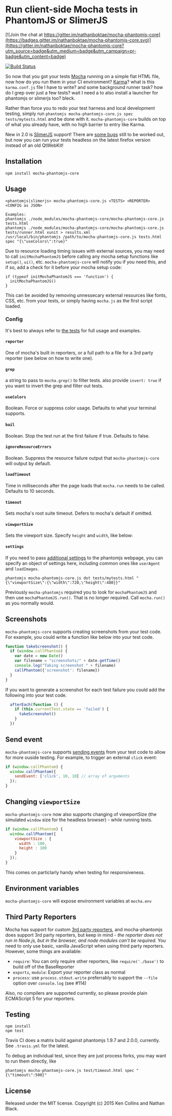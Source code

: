 # Run client-side Mocha tests in PhantomJS or SlimerJS

[![Join the chat at https://gitter.im/nathanboktae/mocha-phantomjs-core](https://badges.gitter.im/nathanboktae/mocha-phantomjs-core.svg)](https://gitter.im/nathanboktae/mocha-phantomjs-core?utm_source=badge&utm_medium=badge&utm_campaign=pr-badge&utm_content=badge)

[![Build Status](https://secure.travis-ci.org/nathanboktae/mocha-phantomjs-core.png)](http://travis-ci.org/nathanboktae/mocha-phantomjs-core)

So now that you got your tests [Mocha](http://mochajs.org/) running on a simple flat HTML file, now how do you run them in your CI environment? [Karma](http://karma-runner.github.io/)? what is this `karma.conf.js` file I have to write? and some background runner task? how do I grep over just a few tests? wait I need a to also install a launcher for phantomjs or slimerjs too? bleck.

Rather than force you to redo your test harness and local development testing, simply run `phantomjs mocha-phantomjs-core.js spec tests/mytests.html` and be done with it. `mocha-phantomjs-core` builds on top of what you already have, with no high barrier to entry like Karma.

New in 2.0 is [SlimerJS](https://slimerjs.org) support! There are [some bugs](https://github.com/laurentj/slimerjs/issues/created_by/nathanboktae) still to be worked out, but now you can run your tests headless on the latest firefox version instead of an old QtWebKit!

## Installation

```
npm install mocha-phantomjs-core
```

## Usage

```
<phantomjs|slimerjs> mocha-phantomjs-core.js <TESTS> <REPORTER> <CONFIG as JSON>

Examples:
phantomjs ./node_modules/mocha-phantomjs-core/mocha-phantomjs-core.js tests.html
phantomjs ./node_modules/mocha-phantomjs-core/mocha-phantomjs-core.js tests/runner.html xunit > results.xml
/usr/local/bin/phantomjs /path/to/mocha-phantomjs-core.js tests.html spec "{\"useColors\":true}"
```

Due to resource loading timing issues with external sources, you may need to call `initMochaPhantomJS` before calling any mocha setup functions like `setup()`, `ui()`, etc. `mocha-phantomjs-core` will notify you if you need this, and if so, add a check for it before your mocha setup code:

```
if (typeof initMochaPhantomJS === 'function') {
  initMochaPhantomJS()
}
```

This can be avoided by removing unnessecary external resources like fonts, CSS, etc. from your tests, or simply having `mocha.js` as the first script loaded.

### Config

It's best to always refer to [the tests](https://github.com/nathanboktae/mocha-phantomjs-core/blob/master/test/core.tests.coffee) for full usage and examples.

#### `reporter`

One of mocha's built in reporters, or a full path to a file for a 3rd party reporter (see below on how to write one).

#### `grep`

a string to pass to `mocha.grep()` to filter tests. also provide `invert: true` if you want to invert the grep and filter out tests.

#### `useColors`

Boolean. Force or suppress color usage. Defaults to what your terminal supports.

#### `bail`

Boolean. Stop the test run at the first failure if true. Defaults to false.

#### `ignoreResourceErrors`

Boolean. Suppress the resource failure output that `mocha-phantomjs-core` will output by default.

#### `loadTimeout`

Time in milliseconds after the page loads that `mocha.run` needs to be called. Defaults to 10 seconds. 

#### `timeout`

Sets mocha's root suite timeout. Defers to mocha's default if omitted. 

#### `viewportSize`

Sets the viewport size. Specify `height` and `width`, like below:

#### `settings`

If you need to pass [additional settings](https://github.com/ariya/phantomjs/wiki/API-Reference-WebPage#webpage-settings) to the phantomjs webpage, you can specify an object of settings here, including common ones like `userAgent` and `loadImages`.

```
phantomjs mocha-phantomjs-core.js dot tests/mytests.html "{\"viewportSize\":{\"width\":720,\"height\":480}}"
```

Previously `mocha-phantomjs` required you to look for `mochaPhantomJS` and then use `mochaPhantomJS.run()`. That is no longer required. Call `mocha.run()` as you normally would.

## Screenshots

`mocha-phantomjs-core` supports creating screenshots from your test code. For example, you could write a function like below into your test code.

```javascript
function takeScreenshot() {
  if (window.callPhantom) {
    var date = new Date()
    var filename = "screenshots/" + date.getTime()
    console.log("Taking screenshot " + filename)
    callPhantom({'screenshot': filename})
  }
}
```

If you want to generate a screenshot for each test failure you could add the following into your test code.

```javascript
  afterEach(function () {
    if (this.currentTest.state == 'failed') {
      takeScreenshot()
    }
  })
```

## Send event

`mocha-phantomjs-core` supports [sending events](http://phantomjs.org/api/webpage/method/send-event.html)
from your test code to allow for more ouside testing. For example, to trigger an external `click` event:

```javascript
if (window.callPhantom) {
  window.callPhantom({
    sendEvent: ['click', 10, 10] // array of arguments
  });
}
```

## Changing `viewportSize`

`mocha-phantomjs-core` now also supports changing of viewportSize (the simulated `window` size for the headless browser) - while running tests.

```javascript
if (window.callPhantom) {
  window.callPhantom({
    viewportSize : {
      width : 100,
      height : 100
    }
  });
}
```

This comes on particlarly handy when testing for responsiveness.

## Environment variables

`mocha-phantomjs-core` will expose environment variables at `mocha.env`

## Third Party Reporters

Mocha has support for custom [3rd party reporters](https://github.com/mochajs/mocha/wiki/Third-party-reporters), and mocha-phantomjs does support 3rd party reporters, but keep in mind - *the reporter does not run in Node.js, but in the browser, and node modules can't be required.* You need to only use basic, vanilla JavaScript when using third party reporters. However, some things are available:

- `require`: You can only require other reporters, like `require('./base')` to build off of the BaseReporter
- `exports`, `module`: Export your reporter class as normal
- `process`: use `process.stdout.write` preferrably to support the `--file` option over `console.log` (see #114)

Also, no compilers are supported currently, so please provide plain ECMAScript 5 for your reporters.

## Testing

```
npm install
npm test
```

Travis CI does a matrix build against phantomjs 1.9.7 and 2.0.0, currently. See `.travis.yml` for the latest.

To debug an individual test, since they are just process forks, you may want to run them directly, like

```
phantomjs mocha-phantomjs-core.js test/timeout.html spec "{\"timeout\":500}"
```

## License

Released under the MIT license. Copyright (c) 2015 Ken Collins and Nathan Black.

